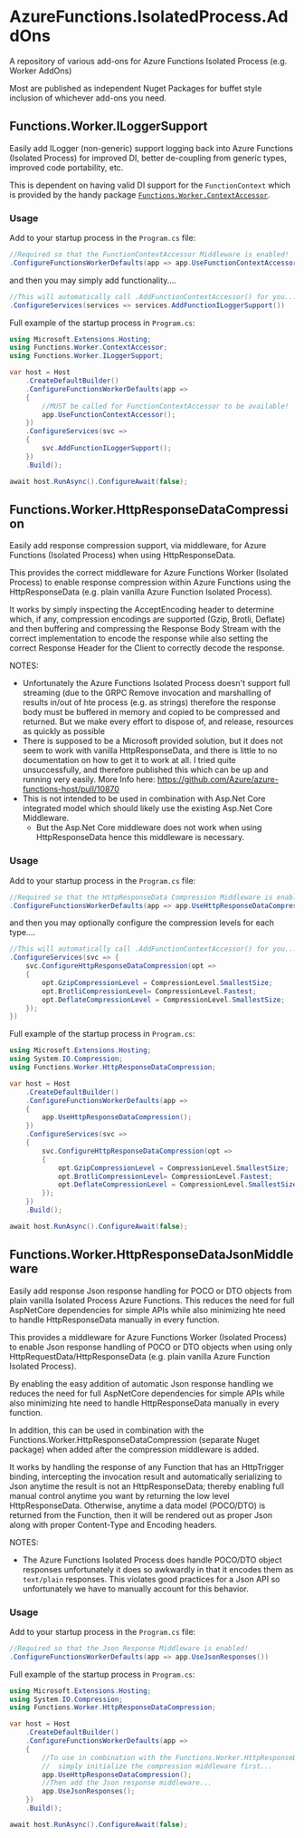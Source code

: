 # AzureFunctions.IsolatedProcess.AddOns
A repository of various add-ons for Azure Functions Isolated Process (e.g. Worker AddOns)

Most are published as independent Nuget Packages for buffet style inclusion of whichever add-ons you need.

## Functions.Worker.ILoggerSupport
Easily add ILogger (non-generic) support logging back into Azure Functions (Isolated Process) for improved DI, 
better de-coupling from generic types, improved code portability, etc.

This is dependent on having valid DI support for the `FunctionContext` which is provided by the handy package [`Functions.Worker.ContextAccessor`](https://github.com/benrobot/Functions.Worker.ContextAccessor).

### Usage

Add to your startup process in the `Program.cs` file:
```csharp
//Required so that the FunctionContextAccessor Middleware is enabled!
.ConfigureFunctionsWorkerDefaults(app => app.UseFunctionContextAccessor())
```
and then you may simply add functionality....
```csharp
//This will automatically call .AddFunctionContextAccessor() for you...
.ConfigureServices(services => services.AddFunctionILoggerSupport())
```

Full example of the startup process in `Program.cs`:
```csharp
using Microsoft.Extensions.Hosting;
using Functions.Worker.ContextAccessor;
using Functions.Worker.ILoggerSupport;

var host = Host
    .CreateDefaultBuilder()
    .ConfigureFunctionsWorkerDefaults(app =>
    {
        //MUST be called for FunctionContextAccessor to be available!
        app.UseFunctionContextAccessor();
    })
    .ConfigureServices(svc =>
    {
        svc.AddFunctionILoggerSupport();
    })
    .Build();

await host.RunAsync().ConfigureAwait(false);
```

## Functions.Worker.HttpResponseDataCompression
Easily add response compression support, via middleware, for Azure Functions (Isolated Process) when using HttpResponseData.

This provides the correct middleware for Azure Functions Worker (Isolated Process) to enable response compression within Azure Functions using the
HttpResponseData (e.g. plain vanilla Azure Function Isolated Process).

It works by simply inspecting the AcceptEncoding header to determine which, if any, compression encodings are supported (Gzip, Brotli, Deflate)
and then buffering and compressing the Response Body Stream with the correct implementation to encode the response while also setting the correct Response Header
for the Client to correctly decode the response.

NOTES: 
 - Unfortunately the Azure Functions Isolated Process doesn't support full streaming (due to the GRPC Remove invocation and marshalling of results in/out of hte process (e.g. as strings)
   therefore the response body must be buffered in memory and copied to be compressed and returned. But we make every effort to dispose of, and release, resources as quickly as possible
 - There is supposed to be a Microsoft provided solution, but it does not seem to work with vanilla HttpResponseData, and there is
   little to no documentation on how to get it to work at all. I tried quite unsuccessfully, and therefore published this which can
   be up and running very easily.  More Info here: https://github.com/Azure/azure-functions-host/pull/10870
 - This is not intended to be used in combination with Asp.Net Core integrated model which should likely use the existing Asp.Net Core Middleware.
   - But the Asp.Net Core middleware does not work when using HttpResponseData hence this middleware is necessary.

### Usage

Add to your startup process in the `Program.cs` file:
```csharp
//Required so that the HttpResponseData Compression Middleware is enabled!
.ConfigureFunctionsWorkerDefaults(app => app.UseHttpResponseDataCompression())
```
and then you may optionally configure the compression levels for each type....
```csharp
//This will automatically call .AddFunctionContextAccessor() for you...
.ConfigureServices(svc => {
    svc.ConfigureHttpResponseDataCompression(opt =>
    {
        opt.GzipCompressionLevel = CompressionLevel.SmallestSize;
        opt.BrotliCompressionLevel= CompressionLevel.Fastest;
        opt.DeflateCompressionLevel = CompressionLevel.SmallestSize;
    });
})
```

Full example of the startup process in `Program.cs`:
```csharp
using Microsoft.Extensions.Hosting;
using System.IO.Compression;
using Functions.Worker.HttpResponseDataCompression;

var host = Host
    .CreateDefaultBuilder()
    .ConfigureFunctionsWorkerDefaults(app =>
    {
        app.UseHttpResponseDataCompression();
    })
    .ConfigureServices(svc =>
    {
        svc.ConfigureHttpResponseDataCompression(opt =>
        {
            opt.GzipCompressionLevel = CompressionLevel.SmallestSize;
            opt.BrotliCompressionLevel= CompressionLevel.Fastest;
            opt.DeflateCompressionLevel = CompressionLevel.SmallestSize;
        });
    })
    .Build();

await host.RunAsync().ConfigureAwait(false);
```

## Functions.Worker.HttpResponseDataJsonMiddleware
Easily add response Json response handling for POCO or DTO objects from plain vanilla Isolated Process Azure Functions. 
This reduces the need for full AspNetCore dependencies for simple APIs while also minimizing hte need to handle HttpResponseData manually in every function.

This provides a middleware for Azure Functions Worker (Isolated Process) to enable Json response handling of POCO or DTO objects when using only
HttpRequestData/HttpResponseData (e.g. plain vanilla Azure Function Isolated Process).

By enabling the easy addition of automatic Json response handling we reduces the need for full AspNetCore dependencies for simple APIs while 
also minimizing hte need to handle HttpResponseData manually in every function. 

In addition, this can be used in combination with the Functions.Worker.HttpResponseDataCompression (separate Nuget package) when added after the compression middleware is added.

It works by handling the response of any Function that has an HttpTrigger binding, intercepting the invocation result and automatically serializing to Json anytime
the result is not an HttpResponseData; thereby enabling full manual control anytime you want by returning the low level HttpResponseData.
Otherwise, anytime a data model (POCO/DTO) is returned from the Function, then it will be rendered out as proper Json along with proper Content-Type and Encoding headers.

NOTES: 
 - The Azure Functions Isolated Process does handle POCO/DTO object responses unfortunately it does so awkwardly in that it encodes them as `text/plain` responses.
 This violates good practices for a Json API so unfortunately we have to manually account for this behavior.

### Usage

Add to your startup process in the `Program.cs` file:
```csharp
//Required so that the Json Response Middleware is enabled!
.ConfigureFunctionsWorkerDefaults(app => app.UseJsonResponses())
```
Full example of the startup process in `Program.cs`:
```csharp
using Microsoft.Extensions.Hosting;
using System.IO.Compression;
using Functions.Worker.HttpResponseDataCompression;

var host = Host
    .CreateDefaultBuilder()
    .ConfigureFunctionsWorkerDefaults(app =>
    {
        //To use in combination with the Functions.Worker.HttpResponseDataCompression
        //  simply initialize the compression middleware first...
        app.UseHttpResponseDataCompression();
        //Then add the Json response middleware...
        app.UseJsonResponses();
    })
    .Build();

await host.RunAsync().ConfigureAwait(false);
```